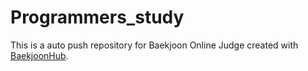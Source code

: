 # Programmers_study
This is a auto push repository for Baekjoon Online Judge created with [BaekjoonHub](https://github.com/BaekjoonHub/BaekjoonHub).
